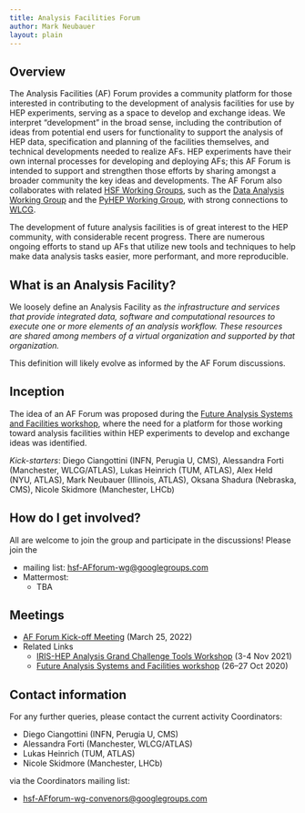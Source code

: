```yaml
---
title: Analysis Facilities Forum
author: Mark Neubauer
layout: plain
---
```


## Overview

The Analysis Facilities (AF) Forum provides a community platform for those interested in contributing to the development of analysis facilities for use by HEP experiments, serving as a space to develop and exchange ideas. We interpret “development” in the broad sense, including the contribution of ideas from potential end users for functionality to support the analysis of HEP data, specification and planning of the facilities themselves, and technical developments needed to realize AFs. HEP experiments have their own internal processes for developing and deploying AFs; this AF Forum is intended to support and strengthen those efforts by sharing amongst a broader community the key ideas and developments. The AF Forum also collaborates with related [HSF Working Groups]({{site.baseurl}}/what_are_WGs.html), such as the [Data Analysis Working Group]({{site.baseurl}}/workinggroups/dataanalysis.html) and the [PyHEP Working Group]({{site.baseurl}}/workinggroups/pyhep.html), with strong connections to [WLCG](https://wlcg.web.cern.ch).

The development of future analysis facilities is of great interest to the HEP community, with considerable recent progress. There are numerous ongoing efforts to stand up AFs that utilize new tools and techniques to help make data analysis tasks easier, more performant, and more reproducible.

## What is an Analysis Facility?

We loosely define an Analysis Facility as _the infrastructure and services that provide integrated data, software and computational resources to execute one or more elements of an analysis workflow. These resources are shared among members of a virtual organization and supported by that organization._

This definition will likely evolve as informed by the AF Forum discussions.

## Inception

The idea of an AF Forum was proposed during the [Future Analysis Systems and Facilities workshop](https://indico.cern.ch/event/960587), where the need for a platform for those working toward analysis facilities within HEP experiments to develop and exchange ideas was identified. 

_Kick-starters_: Diego Ciangottini (INFN, Perugia U, CMS), Alessandra Forti (Manchester, WLCG/ATLAS), Lukas Heinrich (TUM, ATLAS), Alex Held (NYU, ATLAS), Mark Neubauer (Illinois, ATLAS), Oksana Shadura (Nebraska, CMS), Nicole Skidmore (Manchester, LHCb)

## How do I get involved?

All are welcome to join the group and participate in the discussions! Please join the

* mailing list: <hsf-AFforum-wg@googlegroups.com>
* Mattermost:
  * TBA

## Meetings

* [AF Forum Kick-off Meeting](https://indico.cern.ch/event/1131808) (March 25, 2022)
* Related Links
  * [IRIS-HEP Analysis Grand Challenge Tools Workshop](https://indico.cern.ch/event/1076231) (3-4 Nov 2021)
  * [Future Analysis Systems and Facilities workshop](https://indico.cern.ch/event/960587) (26–27 Oct 2020)

## Contact information

For any further queries, please contact the current activity Coordinators:

* Diego Ciangottini (INFN, Perugia U, CMS)
* Alessandra Forti (Manchester, WLCG/ATLAS)
* Lukas Heinrich (TUM, ATLAS)
* Nicole Skidmore (Manchester, LHCb)

via the Coordinators mailing list:

* <hsf-AFforum-wg-convenors@googlegroups.com>
